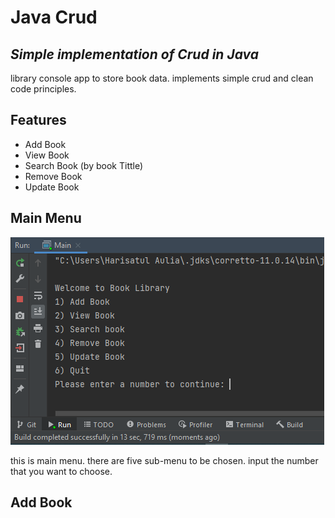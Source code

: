 # Java Crud
## _Simple implementation of Crud in Java_

library console app to store book data. implements simple crud and clean code principles.

## Features

- Add Book
- View Book
- Search Book (by book Tittle)
- Remove Book
- Update Book

## Main Menu

![](markdown/img.png)

this is main menu. there are five sub-menu to be chosen.
input the number that you want to choose.

## Add Book
